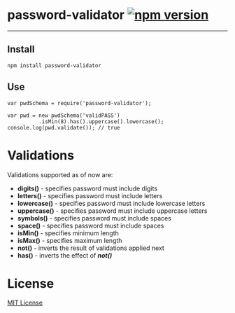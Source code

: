 # password-validator [![npm version](https://badge.fury.io/js/password-validator.svg)](https://www.npmjs.com/package/password-validator)
---
## Install
`npm install password-validator`

## Use

```
var pwdSchema = require('password-validator');

var pwd = new pwdSchema('validPASS')
          .isMin(8).has().uppercase().lowercase();
console.log(pwd.validate()); // true
```

# Validations
Validations supported as of now are:
* **digits()** - specifies password must include digits
* **letters()** - specifies password must include letters
* **lowercase()** - specifies password must include lowercase letters
* **uppercase()** - specifies password must include uppercase letters
* **symbols()** - specifies password must include spaces
* **space()** - specifies password must include spaces
* **isMin()** - specifies minimum length
* **isMax()** - specifies maximum length
* **not()** - inverts the result of validations applied next
* **has()** - inverts the effect of _**not()**_

# License
[MIT License](http://choosealicense.com/licenses/mit/)